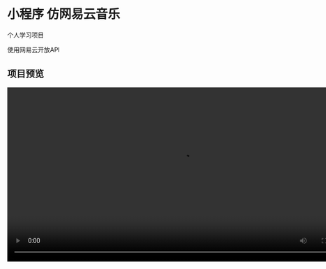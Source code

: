 # 小程序 仿网易云音乐

个人学习项目

使用网易云开放API

## 项目预览

<video width=800 controls src="./scree_record.mov" type="video/mp4">
